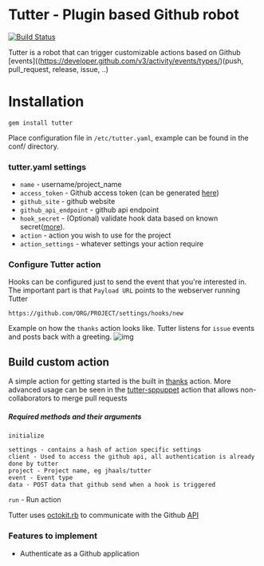 # Tutter - Plugin based Github robot
[![Build Status](https://travis-ci.org/jhaals/tutter.png?branch=master)](https://travis-ci.org/JHaals/tutter)

Tutter is a robot that can trigger customizable actions based on Github [events]((https://developer.github.com/v3/activity/events/types/)(push, pull_request, release, issue, ..)


# Installation

    gem install tutter

Place configuration file in `/etc/tutter.yaml`, example can be found in the conf/ directory.

### tutter.yaml settings

* `name` - username/project_name
* `access_token` - Github access token (can be generated [here](https://github.com/settings/applications))
* `github_site` - github website
* `github_api_endpoint` - github api endpoint
* `hook_secret` - (Optional) validate hook data based on known secret([more](https://developer.github.com/webhooks/securing/)).
* `action` - action you wish to use for the project
* `action_settings` - whatever settings your action require

### Configure Tutter action
Hooks can be configured just to send the event that you're interested in. The important part is that `Payload URL` points to the webserver running Tutter

    https://github.com/ORG/PROJECT/settings/hooks/new

Example on how the `thanks` action looks like. Tutter listens for `issue` events and posts back with a greeting.
![img](http://f.cl.ly/items/1k111I3H1N0L3008301c/tutter.png)

## Build custom action

A simple action for getting started is the built in [thanks](https://github.com/jhaals/tutter/blob/master/lib/tutter/action/thanks.rb) action.
More advanced usage can be seen in the [tutter-sppuppet](https://github.com/jhaals/tutter-sppuppet) action that allows non-collaborators to merge pull requests

##### Required methods and their arguments

`initialize`

    settings - contains a hash of action specific settings
    client - Used to access the github api, all authentication is already done by tutter
    project - Project name, eg jhaals/tutter
    event - Event type
    data - POST data that github send when a hook is triggered

`run` - Run action

Tutter uses [octokit.rb](https://github.com/octokit/octokit.rb) to communicate with the Github [API](http://developer.github.com/v3/)

### Features to implement
* Authenticate as a Github application
